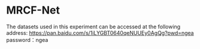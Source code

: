 # MRCF-Net
The datasets used in this experiment can be accessed at the following  address: https://pan.baidu.com/s/1iLYGBT0640qeNUUEy0AgQg?pwd=ngea password：ngea

